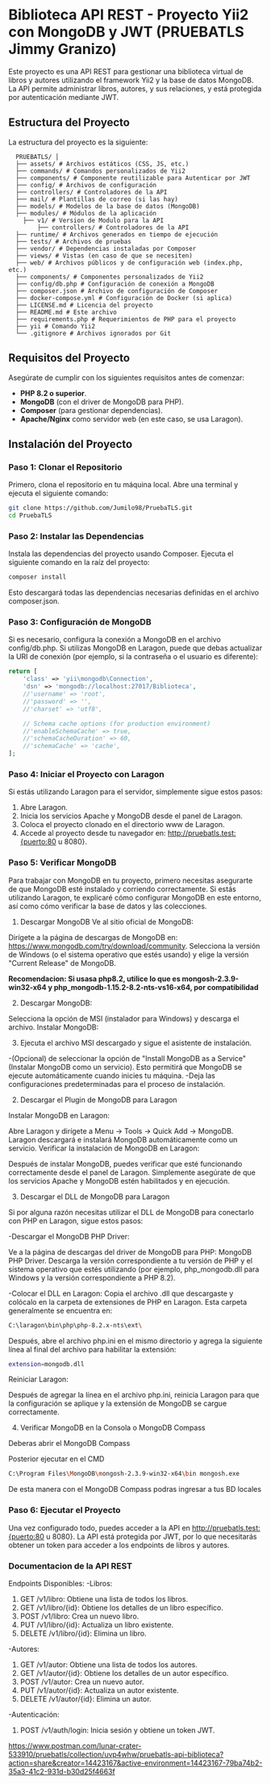 # **Biblioteca API REST - Proyecto Yii2 con MongoDB y JWT (PRUEBATLS Jimmy Granizo)**

Este proyecto es una API REST para gestionar una biblioteca virtual de libros y autores utilizando el framework Yii2 y la base de datos MongoDB. La API permite administrar libros, autores, y sus relaciones, y está protegida por autenticación mediante JWT.

## **Estructura del Proyecto**

La estructura del proyecto es la siguiente:

      PRUEBATLS/ │ 
      ├── assets/ # Archivos estáticos (CSS, JS, etc.) 
      ├── commands/ # Comandos personalizados de Yii2 
      ├── components/ # Componente reutilizable para Autenticar por JWT
      ├── config/ # Archivos de configuración 
      ├── controllers/ # Controladores de la API
      ├── mail/ # Plantillas de correo (si las hay) 
      ├── models/ # Modelos de la base de datos (MongoDB) 
      ├── modules/ # Módulos de la aplicación 
        ├── v1/ # Version de Modulo para la API 
            ├── controllers/ # Controladores de la API 
      ├── runtime/ # Archivos generados en tiempo de ejecución 
      ├── tests/ # Archivos de pruebas 
      ├── vendor/ # Dependencias instaladas por Composer 
      ├── views/ # Vistas (en caso de que se necesiten) 
      ├── web/ # Archivos públicos y de configuración web (index.php, etc.) 
      ├── components/ # Componentes personalizados de Yii2 
      ├── config/db.php # Configuración de conexión a MongoDB 
      ├── composer.json # Archivo de configuración de Composer 
      ├── docker-compose.yml # Configuración de Docker (si aplica) 
      ├── LICENSE.md # Licencia del proyecto 
      ├── README.md # Este archivo 
      ├── requirements.php # Requerimientos de PHP para el proyecto 
      ├── yii # Comando Yii2 
      └── .gitignore # Archivos ignorados por Git

## **Requisitos del Proyecto**

Asegúrate de cumplir con los siguientes requisitos antes de comenzar:

- **PHP 8.2 o superior**.
- **MongoDB** (con el driver de MongoDB para PHP).
- **Composer** (para gestionar dependencias).
- **Apache/Nginx** como servidor web (en este caso, se usa Laragon).

## **Instalación del Proyecto**

### **Paso 1: Clonar el Repositorio**

Primero, clona el repositorio en tu máquina local. Abre una terminal y ejecuta el siguiente comando:

```bash
git clone https://github.com/Jumilo98/PruebaTLS.git
cd PruebaTLS
```
### **Paso 2: Instalar las Dependencias**

Instala las dependencias del proyecto usando Composer. Ejecuta el siguiente comando en la raíz del proyecto:

```bash
composer install
```

Esto descargará todas las dependencias necesarias definidas en el archivo composer.json.

### **Paso 3: Configuración de MongoDB**

Si es necesario, configura la conexión a MongoDB en el archivo config/db.php. Si utilizas MongoDB en Laragon, puede que debas actualizar la URI de conexión (por ejemplo, si la contraseña o el usuario es diferente):

```php
return [
    'class' => 'yii\mongodb\Connection',
    'dsn' => 'mongodb://localhost:27017/Biblioteca',
    //'username' => 'root',
    //'password' => '',
    //'charset' => 'utf8',

    // Schema cache options (for production environment)
    //'enableSchemaCache' => true,
    //'schemaCacheDuration' => 60,
    //'schemaCache' => 'cache',
];
```
### **Paso 4: Iniciar el Proyecto con Laragon**

Si estás utilizando Laragon para el servidor, simplemente sigue estos pasos:

1. Abre Laragon.
2. Inicia los servicios Apache y MongoDB desde el panel de Laragon.
3. Coloca el proyecto clonado en el directorio www de Laragon.
4. Accede al proyecto desde tu navegador en: http://pruebatls.test:{puerto:80 u 8080}.

### **Paso 5: Verificar MongoDB**

Para trabajar con MongoDB en tu proyecto, primero necesitas asegurarte de que MongoDB esté instalado y corriendo correctamente. Si estás utilizando Laragon, te explicaré cómo configurar MongoDB en este entorno, así como cómo verificar la base de datos y las colecciones.

1. Descargar MongoDB
Ve al sitio oficial de MongoDB:

Dirígete a la página de descargas de MongoDB en: https://www.mongodb.com/try/download/community.
Selecciona la versión de Windows (o el sistema operativo que estés usando) y elige la versión "Current Release" de MongoDB.

**Recomendacion: Si usasa php8.2, utilice lo que es mongosh-2.3.9-win32-x64 y php_mongodb-1.15.2-8.2-nts-vs16-x64, por compatibilidad**

2. Descargar MongoDB:

Selecciona la opción de MSI (instalador para Windows) y descarga el archivo.
Instalar MongoDB:

3. Ejecuta el archivo MSI descargado y sigue el asistente de instalación.

-(Opcional) de seleccionar la opción de "Install MongoDB as a Service" (Instalar MongoDB como un servicio). Esto permitirá que MongoDB se ejecute automáticamente cuando inicies tu máquina.
-Deja las configuraciones predeterminadas para el proceso de instalación.

2. Descargar el Plugin de MongoDB para Laragon

Instalar MongoDB en Laragon:

Abre Laragon y dirígete a Menu -> Tools -> Quick Add -> MongoDB.
Laragon descargará e instalará MongoDB automáticamente como un servicio.
Verificar la instalación de MongoDB en Laragon:

Después de instalar MongoDB, puedes verificar que esté funcionando correctamente desde el panel de Laragon. Simplemente asegúrate de que los servicios Apache y MongoDB estén habilitados y en ejecución.

3. Descargar el DLL de MongoDB para Laragon

Si por alguna razón necesitas utilizar el DLL de MongoDB para conectarlo con PHP en Laragon, sigue estos pasos:

-Descargar el MongoDB PHP Driver:

Ve a la página de descargas del driver de MongoDB para PHP: MongoDB PHP Driver.
Descarga la versión correspondiente a tu versión de PHP y el sistema operativo que estés utilizando (por ejemplo, php_mongodb.dll para Windows y la versión correspondiente a PHP 8.2).

-Colocar el DLL en Laragon:
Copia el archivo .dll que descargaste y colócalo en la carpeta de extensiones de PHP en Laragon. Esta carpeta generalmente se encuentra en:

```bash
C:\laragon\bin\php\php-8.2.x-nts\ext\
```

Después, abre el archivo php.ini en el mismo directorio y agrega la siguiente línea al final del archivo para habilitar la extensión:

```bash
extension=mongodb.dll
```

Reiniciar Laragon:

Después de agregar la línea en el archivo php.ini, reinicia Laragon para que la configuración se aplique y la extensión de MongoDB se cargue correctamente.

4. Verificar MongoDB en la Consola o MongoDB Compass

Deberas abrir el MongoDB Compass 

Posterior ejecutar en el CMD
```bash
C:\Program Files\MongoDB\mongosh-2.3.9-win32-x64\bin mongosh.exe
```

De esta manera con el MongoDB Compass podras ingresar a tus BD locales

### **Paso 6: Ejecutar el Proyecto**

Una vez configurado todo, puedes acceder a la API en http://pruebatls.test:{puerto:80 u 8080}. La API está protegida por JWT, por lo que necesitarás obtener un token para acceder a los endpoints de libros y autores.


### **Documentacion de la API REST**

Endpoints Disponibles:
-Libros:
1. GET /v1/libro: Obtiene una lista de todos los libros.
2. GET /v1/libro/{id}: Obtiene los detalles de un libro específico.
3. POST /v1/libro: Crea un nuevo libro.
4. PUT /v1/libro/{id}: Actualiza un libro existente.
5. DELETE /v1/libro/{id}: Elimina un libro.

-Autores:
1. GET /v1/autor: Obtiene una lista de todos los autores.
2. GET /v1/autor/{id}: Obtiene los detalles de un autor específico.
3. POST /v1/autor: Crea un nuevo autor.
4. PUT /v1/autor/{id}: Actualiza un autor existente.
5. DELETE /v1/autor/{id}: Elimina un autor.

-Autenticación:
1. POST /v1/auth/login: Inicia sesión y obtiene un token JWT.


https://www.postman.com/lunar-crater-533910/pruebatls/collection/uvp4whw/pruebatls-api-biblioteca?action=share&creator=14423167&active-environment=14423167-79ba74b2-35a3-41c2-931d-b30d25f4663f